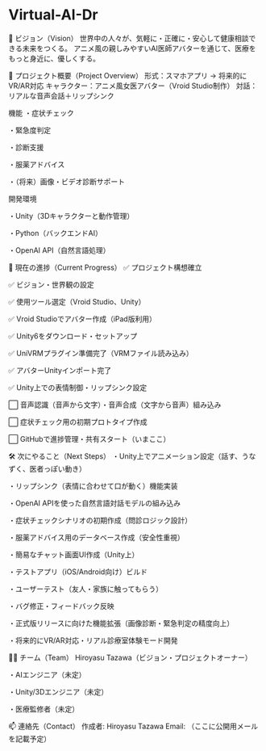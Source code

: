 # Virtual-AI-Dr
🎯 ビジョン（Vision）
世界中の人々が、気軽に・正確に・安心して健康相談できる未来をつくる。
アニメ風の親しみやすいAI医師アバターを通じて、医療をもっと身近に、優しくする。



🏥 プロジェクト概要（Project Overview）
形式：スマホアプリ → 将来的にVR/AR対応
キャラクター：アニメ風女医アバター（Vroid Studio制作）
対話：リアルな音声会話＋リップシンク



機能
・症状チェック

・緊急度判定

・診断支援

・服薬アドバイス

・（将来）画像・ビデオ診断サポート



開発環境

・Unity（3Dキャラクターと動作管理）

・Python（バックエンドAI）

・OpenAI API（自然言語処理）



🚀 現在の進捗（Current Progress）
✅ プロジェクト構想確立

✅ ビジョン・世界観の設定

✅ 使用ツール選定（Vroid Studio、Unity）

✅ Vroid Studioでアバター作成（iPad版利用）

✅ Unity6をダウンロード・セットアップ

✅ UniVRMプラグイン準備完了（VRMファイル読み込み）

✅ アバターUnityインポート完了

✅ Unity上での表情制御・リップシンク設定

⬜ 音声認識（音声から文字）・音声合成（文字から音声）組み込み

⬜ 症状チェック用の初期プロトタイプ作成

⬜ GitHubで進捗管理・共有スタート（いまここ）



🛠 次にやること（Next Steps）
・Unity上でアニメーション設定（話す、うなずく、医者っぽい動き）

・リップシンク（表情に合わせて口が動く）機能実装

・OpenAI APIを使った自然言語対話モデルの組み込み

・症状チェックシナリオの初期作成（問診ロジック設計）

・服薬アドバイス用のデータベース作成（安全性重視）

・簡易なチャット画面UI作成（Unity上）

・テストアプリ（iOS/Android向け）ビルド

・ユーザーテスト（友人・家族に触ってもらう）

・バグ修正・フィードバック反映

・正式版リリースに向けた機能拡張（画像診断・緊急判定の精度向上）

・将来的にVR/AR対応・リアル診療室体験モード開発



👩‍⚕️ チーム（Team）
Hiroyasu Tazawa（ビジョン・プロジェクトオーナー）

・AIエンジニア（未定）

・Unity/3Dエンジニア（未定）

・医療監修者（未定）



📫 連絡先（Contact）
作成者: Hiroyasu Tazawa
Email: （ここに公開用メールを記載予定）
